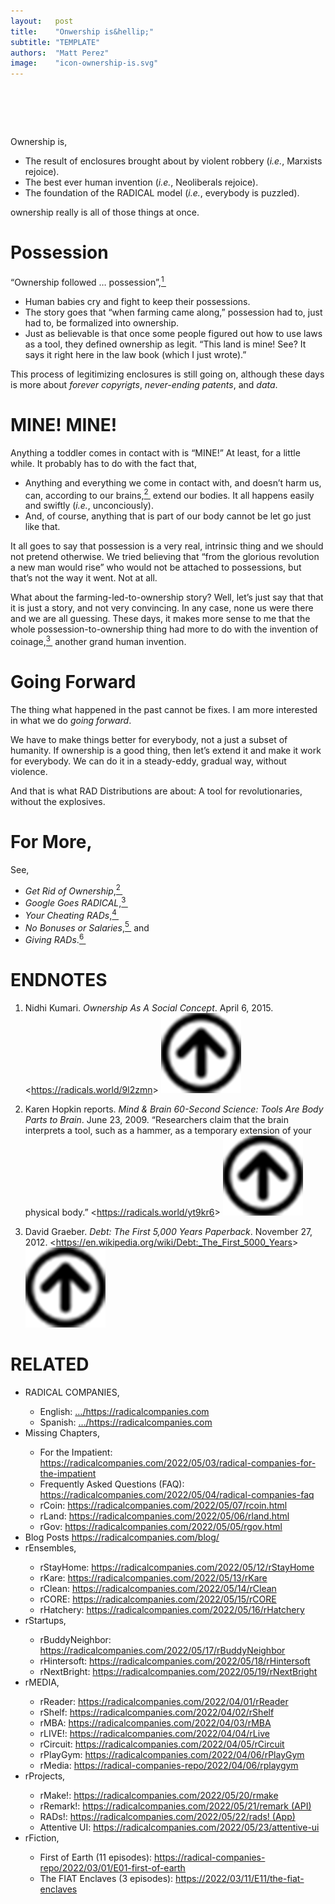```yaml
---
layout:   post
title:    "Onwership is&hellip;"
subtitle: "TEMPLATE"
authors:  "Matt Perez"
image:    "icon-ownership-is.svg"
---
```


<div style="display:none;">
 <p>Ownership is enclosures-as-robbery, a human invention, the foundation of the <span class="_paradigm">RADICAL</span> model.</p>
</div>

<h1>&nbsp;</h1>
 <p>Ownership is,</p>
  <ul>
   <li>The result of enclosures brought about by violent robbery (<em>i.e.</em>, Marxists rejoice).</li>
   <li>The best ever human invention (<em>i.e.</em>, Neoliberals rejoice).</li>
   <li>The foundation of the <span class="_paradigm">RADICAL</span> model (<em>i.e.</em>, everybody is puzzled).</li>
  </ul>
 <p>ownership really is all of those things at once.</p>

<h1>Possession</h1>
 <p>&ldquo;Ownership followed &hellip; possession&rdquo;,<a href="#en01"><sup id="bm01">1&nbsp;</sup></a></p>
  <ul>
   <li>Human babies cry and fight to keep their possessions.</li>
   <li>The story goes that &ldquo;when farming came along,&rdquo; possession had to, just had to, be formalized into ownership.</li>
   <li>Just as believable is that once some people figured out how to use laws as a tool, they defined ownership as legit. &ldquo;This land is mine! See? It says it right here in the law book (which I just wrote).&rdquo;</li>
  </ul>
 <p>This process of legitimizing enclosures is still going on, although these days is more about <em>forever copyrigts</em>, <em>never-ending patents</em>, and <em>data</em>.</p>

<h1>MINE! MINE!</h1>
 <p>Anything a toddler comes in contact with is &ldquo;MINE!&rdquo; At least, for a little while. It probably has to do with the fact that,
  <ul>
   <li>Anything and everything we come in contact with, and doesn&rsquo;t harm us, can, according to our brains,<a href="#en02"><sup id="bm02">2&nbsp;</sup></a> extend our bodies. It all happens easily and swiftly (<em>i.e.</em>, unconciously).</li>
   <li>And, of course, anything that is part of our body cannot be let go just like that.</li>
  </ul>
 <p>It all goes to say that possession is a very real, intrinsic thing and we should not pretend otherwise. We tried believing that &ldquo;from the glorious revolution a new man would rise&rdquo; who would not be attached to possessions, but that&rsquo;s not the way it went. Not at all.</p>
 <p>What about the farming-led-to-ownership story? Well, let&rsquo;s just say that that it is just a story, and not very convincing. In any case, none us were there and we are all guessing. These days, it makes more sense to me that the whole possession-to-ownership thing had more to do with the invention of coinage,<a href="#en03"><sup id="bm03">3&nbsp;</sup></a> another grand human invention.</p>

<h1>Going Forward</h1>
 <p>The thing what happened in the past cannot be fixes. I am more interested in what we do <em>going forward</em>.</p>
 <p>We have to make things better for everybody, not a just a subset of humanity. If ownership is a good thing, then let&rsquo;s extend it and make it work for everybody. We can do it in a steady-eddy, gradual way, without violence.</p>
 <p>And that is what <span class="_paradigm">RAD</span> Distributions are about: A tool for revolutionaries, without the explosives.</p>

<h1>For More,</h1>
 <p>See,</p>
  <ul>
   <li>                                <em>Get Rid of Ownership</em>,<a href="#en02"><sup id="bm02">2&nbsp;</sup></a></li>
   <li>  <em>Google Goes <span class="_paradigm">RADICAL</span></em>,<a href="#en03"><sup id="bm03">3&nbsp;</sup></a></li>
   <li>   <em>Your Cheating <span class="_paradigm">RAD</span>s</em>,<a href="#en04"><sup id="bm04">4&nbsp;</sup></a></li>
   <li>                              <em>No Bonuses or Salaries</em>,<a href="#en05"><sup id="bm05">5&nbsp;</sup></a> and</li>
   <li>          <em>Giving <span class="_paradigm">RAD</span>s</em>.<a href="#en06"><sup id="bm06">6&nbsp;</sup></a></li>
  </ul>

<h1 class="_section">ENDNOTES</h1>
 <ol>
  <li id="en01">
   <p class="_list-item">
    Nidhi Kumari.
    <em>Ownership As A Social Concept</em>.
    April 6, 2015.
    &lt;<a href="https://radicals.world/9l2zmn" target="_blank">https://radicals.world/9l2zmn</a>&gt;
    <a class="_uparrow" href="#bm01"><img src="/assets/img/arrow-up-icon.png"></a>
   </p>
  </li>
  <li id="en02">
   <p class="_list-item">
    Karen Hopkin reports.
    <em>Mind & Brain 60-Second Science: Tools Are Body Parts to Brain</em>.
    June 23, 2009.
    &ldquo;Researchers claim that the brain interprets a tool, such as a hammer, as a temporary extension of your physical body.&rdquo;
    &lt;<a href="https://radicals.world/yt9kr6" target="_blank">https://radicals.world/yt9kr6</a>&gt;
    <a class="_uparrow" href="#bm02"><img src="/assets/img/arrow-up-icon.png"></a>
   </p>
  </li>
  <li id="en03">
   <p class="_list-item">
    David Graeber.
    <em>Debt: The First 5,000 Years Paperback</em>.
    November 27, 2012.
    &lt;<a href="https://en.wikipedia.org/wiki/Debt:_The_First_5000_Years" target="_blank">https://en.wikipedia.org/wiki/Debt:_The_First_5000_Years</a>&gt;
    <a class="_uparrow" href="#bm03"><img src="/assets/img/arrow-up-icon.png"></a>
   </p>
  </li>
 </ol>

<h1 class="_section">RELATED</h1>
 <ul>
  <li>RADICAL COMPANIES,</li>
   <ul>
    <li><a>English</a>: <a href="https://radicalcompanies.com" target="_blank">&hellip;/https://radicalcompanies.com</a></li>
    <li><a>Spanish</a>: <a href="https://radicalcompanies.com" target="_blank">&hellip;/https://radicalcompanies.com</a></li>
   </ul>
  <li>Missing Chapters,</li>
   <ul>
    <li>For the Impatient: <a href="https://radicalcompanies.com/2022/05/03/radical-companies-for-the-impatient" target="_blank">https://radicalcompanies.com/2022/05/03/radical-companies-for-the-impatient</a></li>
    <li>Frequently Asked Questions (FAQ): <a href="https://radicalcompanies.com/2022/05/04/radical-companies-faq" target="_blank">https://radicalcompanies.com/2022/05/04/radical-companies-faq</a></li>
    <li>rCoin: <a href="https://radicalcompanies.com/2022/05/07/rcoin.html" target="_blank">https://radicalcompanies.com/2022/05/07/rcoin.html</a></li>
    <li>rLand: <a href="https://radicalcompanies.com/2022/05/06/rland.html" target="_blank">https://radicalcompanies.com/2022/05/06/rland.html</a></li>
    <li>rGov: <a href="https://radicalcompanies.com/2022/05/05/rgov.html" target="_blank">https://radicalcompanies.com/2022/05/05/rgov.html</a></li>
   </ul>
   <li>Blog Posts <a href="https://radicalcompanies.com/blog/" target="_blank">https://radicalcompanies.com/blog/</a></li>
   <li>rEnsembles,</li>
    <ul>
     <li> rStayHome: <a href="https://radicalcompanies.com/2022/05/12/rStayHome" target="_blank">https://radicalcompanies.com/2022/05/12/rStayHome</a></li>
     <li>     rKare: <a href="https://radicalcompanies.com/2022/05/13/rKare" target="_blank">https://radicalcompanies.com/2022/05/13/rKare</a></li>
     <li>    rClean: <a href="https://radicalcompanies.com/2022/05/14/rClean" target="_blank">https://radicalcompanies.com/2022/05/14/rClean</a></li>
     <li>     rCORE: <a href="https://radicalcompanies.com/2022/05/15/rCORE" target="_blank">https://radicalcompanies.com/2022/05/15/rCORE</a></li>
     <li>rHatchery: <a href="https://radicalcompanies.com/2022/05/16/rHatchery" target="_blank">https://radicalcompanies.com/2022/05/16/rHatchery</a></li>
    </ul>
   <li>rStartups,</li>
    <ul>
     <li>rBuddyNeighbor: <a href="https://radicalcompanies.com/2022/05/17/rBuddyNeighbor" target="_blank">https://radicalcompanies.com/2022/05/17/rBuddyNeighbor</a></li>
     <li>   rHintersoft: <a href="https://radicalcompanies.com/2022/05/18/rHintersoft" target="_blank">https://radicalcompanies.com/2022/05/18/rHintersoft</a></li> 
     <li>   rNextBright: <a href="https://radicalcompanies.com/2022/05/19/rNextBright" target="_blank">https://radicalcompanies.com/2022/05/19/rNextBright</a></li>
    </ul>
   <li>rMEDIA,</li>
    <ul>
     <li> rReader: <a href="https://radicalcompanies.com/2022/04/01/rReader" target="_blank">https://radicalcompanies.com/2022/04/01/rReader</a></li>
     <li>  rShelf: <a href="https://radicalcompanies.com/2022/04/02/rShelf" target="_blank">https://radicalcompanies.com/2022/04/02/rShelf</a></li>
     <li>    rMBA: <a href="https://radicalcompanies.com/2022/04/03/rMBA" target="_blank">https://radicalcompanies.com/2022/04/03/rMBA</a></li>
     <li>  rLIVE!: <a href="https://radicalcompanies.com/2022/04/04/rLive" target="_blank">https://radicalcompanies.com/2022/04/04/rLive</a></li>
     <li>rCircuit: <a href="https://radicalcompanies.com/2022/04/05/rCircuit" target="_blank">https://radicalcompanies.com/2022/04/05/rCircuit</a></li>
     <li>rPlayGym: <a href="https://radicalcompanies.com/2022/04/06/rPlayGym" target="_blank">https://radicalcompanies.com/2022/04/06/rPlayGym</a></li>
     <li>  rMedia: <a href="https://radical-companies-repo/2022/04/06/rplaygym" target="_blank">https://radical-companies-repo/2022/04/06/rplaygym</a></li>
    </ul>
   <li>rProjects,</li>
    <ul>
     <li>      rMake!: <a href="https://radicalcompanies.com/2022/05/20/rmake" target="_blank">https://radicalcompanies.com/2022/05/20/rmake</a></li>
     <li>    rRemark!: <a href="https://radicalcompanies.com/2022/05/21/remark" target="_blank">https://radicalcompanies.com/2022/05/21/remark (API)</a></li>
     <li>       RADs!: <a href="https://radicalcompanies.com/2022/05/22/rads!" target="_blank">https://radicalcompanies.com/2022/05/22/rads! (App)</a></li>
     <li>Attentive UI: <a href="https://radicalcompanies.com/2022/05/23/attentive-ui" target="_blank">https://radicalcompanies.com/2022/05/23/attentive-ui</a></li>
    </ul>
   <li>rFiction,</li>
    <ul>
     <li>  First of Earth (11 episodes): <a href="https://radical-companies-repo/2022/03/01/E01-first-of-earth" target="_blank">https://radical-companies-repo/2022/03/01/E01-first-of-earth</a></li>
     <li>The FIAT Enclaves (3 episodes): <a href="https://2022/03/11/E11/the-fiat-enclaves" target="_blank">https://2022/03/11/E11/the-fiat-enclaves</a></li>
    </ul>
